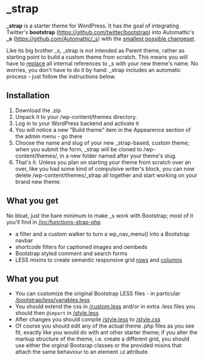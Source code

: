 _strap
======

**\_strap** is a starter theme for WordPress.
It has the goal of integrating Twitter's **bootstrap** (https://github.com/twitter/bootstrap) into Automattic's **\_s** (https://github.com/Automattic/_s) with the [smallest possible changeset](https://github.com/ptbello/_strap/compare/master).

Like its big brother \_s, \_strap is not intended as Parent theme, rather as starting point to build a custom theme from scratch.
This means you will have to [replace](https://github.com/Automattic/_s#getting-started) all internal references to \_s with your new theme's name. No worries, you don't have to do it by hand: \_strap includes an automatic process \- just follow the instructions below.

Installation
------------
1. Download the .zip
2. Unpack it to your /wp-content/themes directory.
3. Log in to your WordPress backend and activate it
4. You will notice a new "Build theme" item in the Appearence section of the admin menu \- go there
5. Choose the name and slug of your new \_strap-based, custom theme; when you submit the form, _strap will be cloned to /wp-content/themes/, in a new folder named after your theme's slug.
6. That's it. Unless you plan on starting your theme from scratch over an over, like you had some kind of compulsive writer's block, you can now delete /wp-content/themes/_strap all together and start working on your brand new theme.

What you get
------------
No bloat, just the bare minimum to make \_s work with Bootstrap; most of it you'll find in [/inc/functions-strap-php](https://github.com/ptbello/_strap/blob/master/inc/functions-strap.php)

* a filter and a custom walker to turn a wp_nav_menu() into a Bootstrap navbar
* shortcode filters for captioned images and oembeds
* Bootstrap styled comment and search forms
* LESS mixins to create semantic responsive grid [rows](https://github.com/ptbello/_strap/blob/master/custom.less#L6) and [columns](https://github.com/ptbello/_strap/blob/master/custom.less#L38) 

What you put
------------
* You can customize the original Bootstrap LESS files \- in particular [/bootstrap/less/variables.less](https://github.com/ptbello/_strap/blob/master/bootstrap/less/variables.less)
* You should extend the css in [/custom.less](https://github.com/ptbello/_strap/blob/master/custom.less) and/or in extra .less files you  should then `@import` in [/style.less](https://github.com/ptbello/_strap/blob/master/style.less)
* After changes you should compile [/style.less](https://github.com/ptbello/_strap/blob/master/style.less) to [/style.css](https://github.com/ptbello/_strap/blob/master/style.css)
* Of course you should edit any of the actual theme .php files as you see fit, exactly like you would do with ant other starter theme; if you alter the markup structure of the theme, i.e. create a different grid, you should use either the orginal Bootsrap classes or the provided mixins that attach the same behaviour to an element `id` attribute.